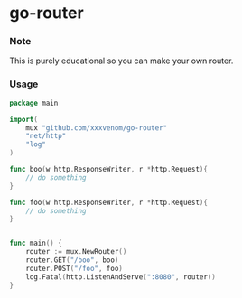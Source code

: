 # go-router

### Note

This is purely educational so you can make your own router.

### Usage


```GO
package main

import(
    mux "github.com/xxxvenom/go-router"
    "net/http"
    "log"
)

func boo(w http.ResponseWriter, r *http.Request){
    // do something
}

func foo(w http.ResponseWriter, r *http.Request){
    // do something
}


func main() {
	router := mux.NewRouter()
	router.GET("/boo", boo)
	router.POST("/foo", foo)
	log.Fatal(http.ListenAndServe(":8080", router))
}
```